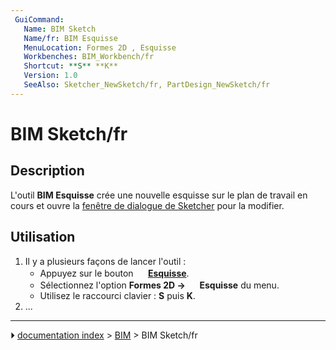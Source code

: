 ```yaml
---
 GuiCommand:
   Name: BIM Sketch
   Name/fr: BIM Esquisse
   MenuLocation: Formes 2D , Esquisse
   Workbenches: BIM_Workbench/fr
   Shortcut: **S** **K**
   Version: 1.0
   SeeAlso: Sketcher_NewSketch/fr, PartDesign_NewSketch/fr
---
```


# BIM Sketch/fr

## Description

L\'outil **BIM Esquisse** crée une nouvelle esquisse sur le plan de travail en cours et ouvre la [fenêtre de dialogue de Sketcher](Sketcher_Dialog/fr.md) pour la modifier.



## Utilisation

1.  Il y a plusieurs façons de lancer l\'outil :
    -   Appuyez sur le bouton **<img src="images/BIM_Sketch.svg" width=16px> [Esquisse](BIM_Sketch/fr.md)**.
    -   Sélectionnez l\'option **Formes 2D → <img src="images/BIM_Sketch.svg" width=16px> Esquisse** du menu.
    -   Utilisez le raccourci clavier : **S** puis **K**.
2.  \...



---
⏵ [documentation index](../README.md) > [BIM](BIM_Workbench.md) > BIM Sketch/fr
